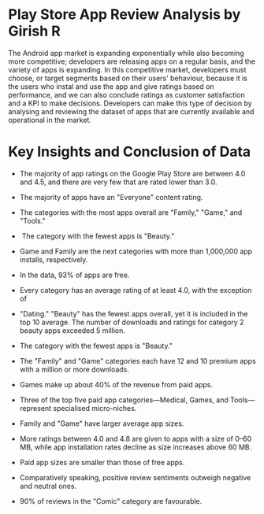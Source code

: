 # Play Store App Review Analysis by Girish R
The Android app market is expanding exponentially while also becoming more competitive; developers are releasing apps on a regular basis, and the variety of apps is expanding.
In this competitive market, developers must choose, or target segments based on their users' behaviour, because it is the users who instal and use the app and give ratings based on performance, and we can also conclude ratings as customer satisfaction and a KPI to make decisions.
Developers can make this type of decision by analysing and reviewing the dataset of apps that are currently available and operational in the market.



# Key Insights and Conclusion of Data

*  The majority of app ratings on the Google Play Store are between 4.0 and 4.5, and there are very few that are rated lower than 3.0.
*  The majority of apps have an "Everyone" content rating.
*  The categories with the most apps overall are "Family," "Game," and "Tools."
*   The category with the fewest apps is "Beauty."
*   Game and Family are the next categories with more than 1,000,000 app installs, respectively.
*  In the data, 93% of apps are free.
*  Every category has an average rating of at least 4.0, with the exception of
*  "Dating." "Beauty" has the fewest apps overall, yet it is included in the top 10 average. The number of downloads and ratings for category 2 beauty apps exceeded 5 million.
*  The category with the fewest apps is "Beauty."

*  The "Family" and "Game" categories each have 12 and 10 premium apps with a million or more downloads.

*  Games make up about 40% of the revenue from paid apps.

*  Three of the top five paid app categories—Medical, Games, and Tools—represent specialised micro-niches.

*  Family and "Game" have larger average app sizes.
*  More ratings between 4.0 and 4.8 are given to apps with a size of 0–60 MB, while app installation rates decline as size increases above 60 MB.


*  Paid app sizes are smaller than those of free apps.


*  Comparatively speaking, positive review sentiments outweigh negative and neutral ones.


*  90% of reviews in the "Comic" category are favourable.
